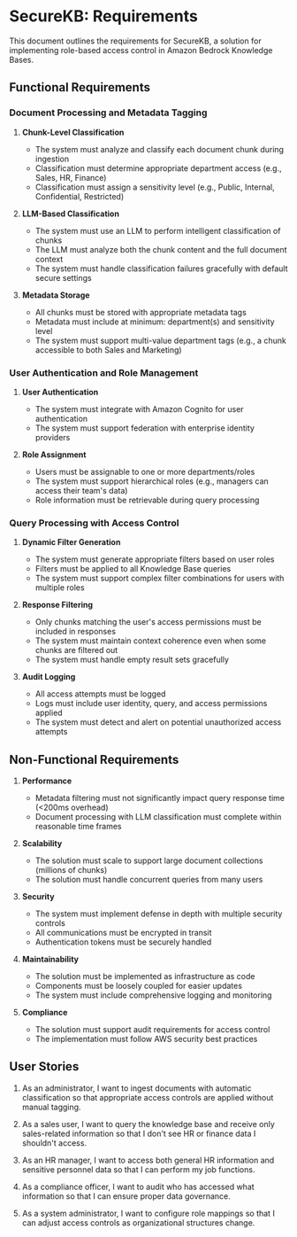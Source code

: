 # SecureKB: Requirements

This document outlines the requirements for SecureKB, a solution for implementing role-based access control in Amazon Bedrock Knowledge Bases.

## Functional Requirements

### Document Processing and Metadata Tagging

1. **Chunk-Level Classification**
   - The system must analyze and classify each document chunk during ingestion
   - Classification must determine appropriate department access (e.g., Sales, HR, Finance)
   - Classification must assign a sensitivity level (e.g., Public, Internal, Confidential, Restricted)

2. **LLM-Based Classification**
   - The system must use an LLM to perform intelligent classification of chunks
   - The LLM must analyze both the chunk content and the full document context
   - The system must handle classification failures gracefully with default secure settings

3. **Metadata Storage**
   - All chunks must be stored with appropriate metadata tags
   - Metadata must include at minimum: department(s) and sensitivity level
   - The system must support multi-value department tags (e.g., a chunk accessible to both Sales and Marketing)

### User Authentication and Role Management

1. **User Authentication**
   - The system must integrate with Amazon Cognito for user authentication
   - The system must support federation with enterprise identity providers

2. **Role Assignment**
   - Users must be assignable to one or more departments/roles
   - The system must support hierarchical roles (e.g., managers can access their team's data)
   - Role information must be retrievable during query processing

### Query Processing with Access Control

1. **Dynamic Filter Generation**
   - The system must generate appropriate filters based on user roles
   - Filters must be applied to all Knowledge Base queries
   - The system must support complex filter combinations for users with multiple roles

2. **Response Filtering**
   - Only chunks matching the user's access permissions must be included in responses
   - The system must maintain context coherence even when some chunks are filtered out
   - The system must handle empty result sets gracefully

3. **Audit Logging**
   - All access attempts must be logged
   - Logs must include user identity, query, and access permissions applied
   - The system must detect and alert on potential unauthorized access attempts

## Non-Functional Requirements

1. **Performance**
   - Metadata filtering must not significantly impact query response time (<200ms overhead)
   - Document processing with LLM classification must complete within reasonable time frames

2. **Scalability**
   - The solution must scale to support large document collections (millions of chunks)
   - The solution must handle concurrent queries from many users

3. **Security**
   - The system must implement defense in depth with multiple security controls
   - All communications must be encrypted in transit
   - Authentication tokens must be securely handled

4. **Maintainability**
   - The solution must be implemented as infrastructure as code
   - Components must be loosely coupled for easier updates
   - The system must include comprehensive logging and monitoring

5. **Compliance**
   - The solution must support audit requirements for access control
   - The implementation must follow AWS security best practices

## User Stories

1. As an administrator, I want to ingest documents with automatic classification so that appropriate access controls are applied without manual tagging.

2. As a sales user, I want to query the knowledge base and receive only sales-related information so that I don't see HR or finance data I shouldn't access.

3. As an HR manager, I want to access both general HR information and sensitive personnel data so that I can perform my job functions.

4. As a compliance officer, I want to audit who has accessed what information so that I can ensure proper data governance.

5. As a system administrator, I want to configure role mappings so that I can adjust access controls as organizational structures change.

